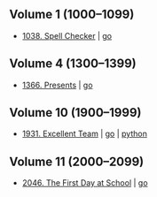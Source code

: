 ## Volume 1 (1000–1099)
- [1038. Spell Checker](https://acm.timus.ru/problem.aspx?num=1038)
| [go](1038/go/main.go)

## Volume 4 (1300–1399)
- [1366. Presents](https://acm.timus.ru/problem.aspx?num=1366)
| [go](1366/go/main.go)

## Volume 10 (1900–1999)
- [1931. Excellent Team](https://acm.timus.ru/problem.aspx?num=1931)
| [go](1931/go/main.go) | [python](1931/python/main.py)

## Volume 11 (2000–2099)
- [2046. The First Day at School](https://acm.timus.ru/problem.aspx?num=1366)
| [go](2046/go/main.go)
